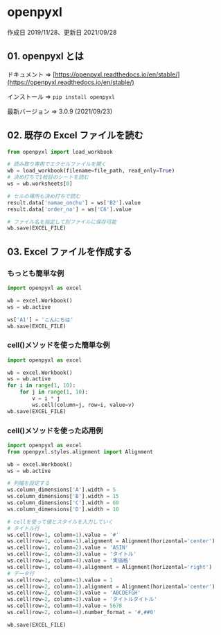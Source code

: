 # openpyxl

作成日 2019/11/28、更新日 2021/09/28

## 01. openpyxl とは

ドキュメント => [https://openpyxl.readthedocs.io/en/stable/](https://openpyxl.readthedocs.io/en/stable/)

インストール => `pip install openpyxl`

最新バージョン => 3.0.9 (2021/09/23)

## 02. 既存の Excel ファイルを読む

```python
from openpyxl import load_workbook

# 読み取り専用でエクセルファイルを開く
wb = load_workbook(filename=file_path, read_only=True)
# 決め打ちで1枚目のシートを読む
ws = wb.worksheets[0]

# セルの場所も決め打ちで読む
result.data['namae_onchu'] = ws['B2'].value
result.data['order_no'] = ws['C6'].value

# ファイル名を指定して別ファイルに保存可能
wb.save(EXCEL_FILE)
```

## 03. Excel ファイルを作成する

### もっとも簡単な例

```python
import openpyxl as excel

wb = excel.Workbook()
ws = wb.active

ws['A1'] = 'こんにちは'
wb.save(EXCEL_FILE)
```

### cell()メソッドを使った簡単な例

```python
import openpyxl as excel

wb = excel.Workbook()
ws = wb.active
for i in range(1, 10):
    for j in range(1, 10):
        v = i * j
        ws.cell(column=j, row=i, value=v)
wb.save(EXCEL_FILE)
```

### cell()メソッドを使った応用例

```python
import openpyxl as excel
from openpyxl.styles.alignment import Alignment

wb = excel.Workbook()
ws = wb.active

# 列幅を設定する
ws.column_dimensions['A'].width = 5
ws.column_dimensions['B'].width = 15
ws.column_dimensions['C'].width = 60
ws.column_dimensions['D'].width = 10

# cellを使って値とスタイルを入力していく
# タイトル行
ws.cell(row=1, column=1).value = '#'
ws.cell(row=1, column=1).alignment = Alignment(horizontal='center')
ws.cell(row=1, column=2).value = 'ASIN'
ws.cell(row=1, column=3).value = 'タイトル'
ws.cell(row=1, column=4).value = '実価格'
ws.cell(row=1, column=4).alignment = Alignment(horizontal='right')
# データ行
ws.cell(row=2, column=1).value = 1
ws.cell(row=2, column=1).alignment = Alignment(horizontal='center')
ws.cell(row=2, column=2).value = 'ABCDEFGH'
ws.cell(row=2, column=3).value = 'タイトルタイトル'
ws.cell(row=2, column=4).value = 5678
ws.cell(row=2, column=4).number_format = '#,##0'

wb.save(EXCEL_FILE)
```
